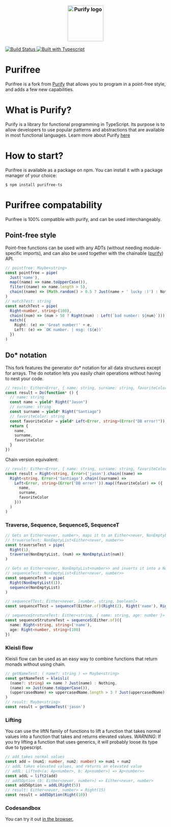 <h3 align="center">
  <img align="center" src="assets/logo.png" alt="Purify logo" width="112" />
</h3

<p align="center">
    <a href="https://travis-ci.org/gigobyte/purify">
      <img src="https://travis-ci.org/gigobyte/purify.svg?branch=master" alt="Build Status">
      <img src="https://camo.githubusercontent.com/41c68e9f29c6caccc084e5a147e0abd5f392d9bc/68747470733a2f2f62616467656e2e6e65742f62616467652f547970655363726970742f7374726963742532302546302539462539322541412f626c7565" alt="Built with Typescript">
    </a>
</p>

# Purifree
Purifree is a fork from <a href="https://github.com/gigobyte/purify">Purify</a> that allows you to program in a point-free style, and adds a few new capabilities.
# What is Purify?
Purify is a library for functional programming in TypeScript.
Its purpose is to allow developers to use popular patterns and abstractions that are available in most functional languages.
Learn more about Purify <a href="https://github.com/gigobyte/purify">here</a>
# How to start?
Purifree is available as a package on npm. You can install it with a package manager of your choice:
```
$ npm install purifree-ts
```
# Purifree compatability
Purifree is 100% compatible with purify, and can be used interchangeably.
## Point-free style 
Point-free functions can be used with any ADTs (without needing module-specific imports), and can also be used together with the chainable (<a href="https://github.com/gigobyte/purify">purify</a>) API. 
```typescript
// pointfree: Maybe<string>
const pointfree = pipe(
  Just('name'),
  map((name) => name.toUpperCase()),
  filter((name) => name.length > 5),
  chain((name) => (Math.random() > 0.5 ? Just(name + ' lucky :)') : Nothing))
)
// matchTest: string
const matchTest = pipe(
  Right<number, string>(100),
  chain((num) => (num > 50 ? Right(num) : Left(`bad number: ${num}`))),
  match({
    Right: (e) => 'Great number!' + e,
    Left: (e) => `OK number. | msg: (${e})`
  })
)
```

## Do* notation
This fork features the generator do* notation for all data structures except for arrays.
The do notation lets you easily chain operations without having to nest your code.
```typescript
// result: Either<Error, { name: string, surname: string, favoriteColor: string }>
const result = Do(function* () {
  // name: string
  const name = yield* Right("Jason")
  // surname: string
  const surname = yield* Right("Santiago")
  // favoriteColor: string
  const favoriteColor = yield* Left<Error, string>(Error("DB error!"))
  return {
    name,
    surname,
    favoriteColor
  }
})
```
Chain version equivalent: 
```typescript
// result: Either<Error, { name: string, surname: string, favoriteColor: string }>
const result = Right<string, Error>('jason').chain((name) =>
  Right<string, Error>('Santiago').chain((surname) =>
    Left<Error, string>(Error('DB error!')).map((favoriteColor) => ({
      name,
      surname,
      favoriteColor
    }))
  )
)
```
### Traverse, Sequence, SequenceS, SequenceT
```typescript
// Gets an Either<never, number>, maps it to an Either<never, NonEmptyList<number>>, and inverts it into a NonEmptyList<Either<never, number>>
// traverseTest: NonEmptyList<Either<never, number>>
const traverseTest = pipe(
  Right(1),
  traverse(NonEmptyList, (num) => NonEmptyList(num))
)

// Gets an Either<never, NonEmptyList<number>> and inverts it into a NonEmptyList<Either<never, number>>
// sequenceTest: NonEmptyList<Either<never, number>>
const sequenceTest = pipe(
  Right(NonEmptyList(1)),
  sequence(NonEmptyList)
)

// sequenceTTest: Either<never, [number, string, boolean]>
const sequenceTTest = sequenceT(Either.of)(Right(2), Right('name'), Right(true))

// sequenceStrutureTest: Either<string, { name: string, age: number }>
const sequenceStrutureTest = sequenceS(Either.of)({
  name: Right<string, string>('name'),
  age: Right<number, string>(100)
})

```
### Kleisli flow
Kleisli flow can be used as an easy way to combine functions that return monads without using chain.
```typescript
// getNameTest: ( name?: string ) => Maybe<string>
const getNameTest = kleisli(
  (name?: string) => name ? Just(name) : Nothing,
  (name) => Just(name.toUpperCase()),
  (uppercasedName) => uppercasedName.length > 3 ? Just(uppercasedName) : Nothing
)
// result: Maybe<string>
const result = getNameTest('jason')
```
### Lifting
You can use the liftN family of functions to lift a function that takes normal values into a function that takes and returns elevated values.
*WARNING*: If you try lifting a function that uses generics, it will probably loose its type due to typescript.
```typescript
// add takes normal values
const add = (num1: number, num2: number) => num1 + num2
// addL takes elevated values, and returns an elevated value
// addL: Lifted<(a: Ap<number>, b: Ap<number>) => Ap<number>> 
const addL = lift2(add)
// add5Option (b: Either<never, number>) => Either<never, number>
const add5Option = addL(Right(5))
// result: Either<never, number> = Right(15)
const result = add5Option(Right(10))
```

### Codesandbox
You can try it out <a href="https://codesandbox.io/s/purifree-template-hcyzs"> in the browser.  </a>
